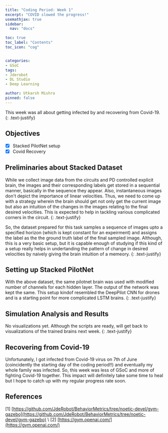 ```yaml
---
title: "Coding Period: Week 1"
excerpt: "COVID slowed the progress!"
usemathjax: true
sidebar:
  nav: "docs"

toc: true
toc_label: "Contents"
toc_icon: "cog"


categories:
- GSoC
tags:
- Jderobot
- DL Studio
- Deep Learning

author: Utkarsh Mishra
pinned: false
---
```


This week was all about getting infected by and recovering from Covid-19.
{: .text-justify}

## Objectives

- [x] Stacked PilotNet setup
- [x] Covid Recovery

## Preliminaries about Stacked Dataset

While we collect image data from the circuits and PD controlled explicit brain, the images and their corresponding labels get stored in a sequential manner, basically in the sequence they appear. Also, instantaneous images don't depict the importance of linear velocities. Thus, we need to come up with a strategy wherein the brain should get not only get the current image but also an intuition of the changes in the images relating to the final desired velocities. This is expected to help in tackling various complicated corners in the circuit.
{: .text-justify}

So, the dataset prepared for this task samples a sequence of images upto a specified horizon (which is kept constant for an expeirment) and assigns the label as the the ground truth label of the final sampled image. Although, this is a very basic setup, but it is capable enough of studying if this kind of a setup really helps in undertanding the pattern of change in desired velocities by naively giving the brain intuition of a memeory.
{: .text-justify}

## Setting up Stacked PilotNet

With the above dataset, the same pilotnet brain was used with modified number of channels for each hidden layer. The output of the network was kept the same. This setup kindof resembled the DeepPilot CNN for drones and is a starting point for more complicated LSTM brains.
{: .text-justify}

## Simulation Analysis and Results

No visualizations yet. Although the scripts are ready, will get back to visualizations of the trained brains next week.
{: .text-justify}

## Recovering from Covid-19

Unfortunately, I got infected from Covid-19 virus on 7th of June (coincidently the starting day of the coding period!!) and eventually my whole family was infected. So, this week was less of GSoC and more of fighting Covid-19 together. This impact will definitely take some time to heal but I hope to catch up with my regular progress rate soon.

## References

[1] [https://github.com/JdeRobot/BehaviorMetrics/tree/noetic-devel/gym-gazebo](https://github.com/JdeRobot/BehaviorMetrics/tree/noetic-devel/gym-gazebo) \\
[2] [https://gym.openai.com/](https://gym.openai.com/)